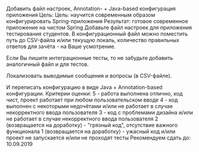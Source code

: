 Добавить файл настроек, Annotation- + Java-based конфигурация приложения
Цель: Цель: научится современным образом конфигурировать Spring-приложения Результат: готовое современное приложение на чистом Spring
Добавьте файл настроек для приложения тестирования студентов. В конфигурационный файл можно поместить путь до CSV-файла и/или текущую локаль, 
количество правильных ответов для зачёта - на Ваше усмотрение.

Если Вы пишите интеграционные тесты, то не забудьте добавить аналогичный файл и для тестов.

Локализовать выводимые сообщения и вопросы (в CSV-файле).

И переписать конфигурацию в виде Java + Annotation-based конфигурации.
Критерии оценки: 5 - работа выполнена отлично, код чист, проект работает при любом пользовательском вводе
4 - код выполнен с некоторыми недочётами и/или не работает в случае некорректного ввода пользователя
3 - код с проблемами дизайна и/или не работает в случае некорректного ввода пользователя
2 (возвращается на доработку) - "грязный код", отсутствие важного функционала
1 (возвращается на доработку) - ужасный код и/или проект не запускается и/или не проходят тесты
Рекомендуем сдать до: 10.09.2019